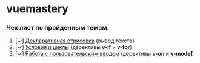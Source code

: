 # vuemastery

### Чек лист по пройденным темам:

1. [&#10003;] [Декларативная отрисовка](examples/declarative-rendering) (вывод текста)
2. [&#10003;] [Условия и циклы](examples/conditionals-and-loops) (дерективы **v-if** и **v-for**)
3. [&#10003;] [Работа с пользовательским вводом](examples/handling-user-input) (дерективы **v-on** и **v-model**)


